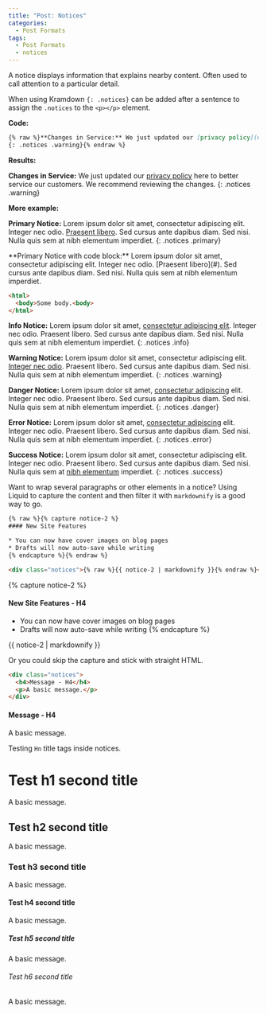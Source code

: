 ```yaml
---
title: "Post: Notices"
categories:
  - Post Formats
tags:
  - Post Formats
  - notices
---
```


A notice displays information that explains nearby content. Often used to call attention to a particular detail.

When using Kramdown `{: .notices}` can be added after a sentence to assign the `.notices` to the `<p></p>` element.

**Code:**

```markdown
{% raw %}**Changes in Service:** We just updated our [privacy policy](#) here to better service our customers. We recommend reviewing the changes.
{: .notices .warning}{% endraw %}
```

**Results:**

**Changes in Service:** We just updated our [privacy policy](#) here to better service our customers. We recommend reviewing the changes.
{: .notices .warning}

**More example:**

**Primary Notice:** Lorem ipsum dolor sit amet, consectetur adipiscing elit. Integer nec odio. [Praesent libero](#). Sed cursus ante dapibus diam. Sed nisi. Nulla quis sem at nibh elementum imperdiet.
{: .notices .primary}

<div class="notices" markdown="1">
**Primary Notice with code block:** Lorem ipsum dolor sit amet, consectetur adipiscing elit. Integer nec odio. [Praesent libero](#). Sed cursus ante dapibus diam. Sed nisi. Nulla quis sem at nibh elementum imperdiet.

```html
<html>
  <body>Some body.<body>
</html>
```
</div>

**Info Notice:** Lorem ipsum dolor sit amet, [consectetur adipiscing elit](#). Integer nec odio. Praesent libero. Sed cursus ante dapibus diam. Sed nisi. Nulla quis sem at nibh elementum imperdiet.
{: .notices .info}

**Warning Notice:** Lorem ipsum dolor sit amet, consectetur adipiscing elit. [Integer nec odio](#). Praesent libero. Sed cursus ante dapibus diam. Sed nisi. Nulla quis sem at nibh elementum imperdiet.
{: .notices .warning}

**Danger Notice:** Lorem ipsum dolor sit amet, [consectetur adipiscing](#) elit. Integer nec odio. Praesent libero. Sed cursus ante dapibus diam. Sed nisi. Nulla quis sem at nibh elementum imperdiet.
{: .notices .danger}

**Error Notice:** Lorem ipsum dolor sit amet, [consectetur adipiscing](#) elit. Integer nec odio. Praesent libero. Sed cursus ante dapibus diam. Sed nisi. Nulla quis sem at nibh elementum imperdiet.
{: .notices .error}

**Success Notice:** Lorem ipsum dolor sit amet, consectetur adipiscing elit. Integer nec odio. Praesent libero. Sed cursus ante dapibus diam. Sed nisi. Nulla quis sem at [nibh elementum](#) imperdiet.
{: .notices .success}

Want to wrap several paragraphs or other elements in a notice? Using Liquid to capture the content and then filter it with `markdownify` is a good way to go.

```html
{% raw %}{% capture notice-2 %}
#### New Site Features

* You can now have cover images on blog pages
* Drafts will now auto-save while writing
{% endcapture %}{% endraw %}

<div class="notices">{% raw %}{{ notice-2 | markdownify }}{% endraw %}</div>
```

{% capture notice-2 %}
#### New Site Features - H4

* You can now have cover images on blog pages
* Drafts will now auto-save while writing
{% endcapture %}

<div class="notices">
  {{ notice-2 | markdownify }}
</div>

Or you could skip the capture and stick with straight HTML.

```html
<div class="notices">
  <h4>Message - H4</h4>
  <p>A basic message.</p>
</div>
```

<div class="notices">
  <h4>Message - H4</h4>
  <p>A basic message.</p>
</div>

Testing `Hn` title tags inside notices.

<div class="notices">
  <h1>Test h1 second title</h1>
  <p>A basic message.</p>
  <h2>Test h2 second title</h2>
  <p>A basic message.</p>
  <h3>Test h3 second title</h3>
  <p>A basic message.</p>
  <h4>Test h4 second title</h4>
  <p>A basic message.</p>
  <h5>Test h5 second title</h5>
  <p>A basic message.</p>
  <h6>Test h6 second title</h6>
  <p>A basic message.</p>
</div>
